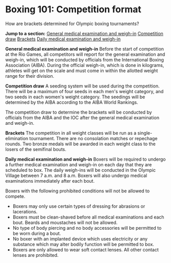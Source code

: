 Boxing 101: Competition format
==============================

How are brackets determined for Olympic boxing tournaments?

**Jump to a section:**
[General medical examination and weigh-in](#generalweighin)
[Competition draw](#draw)
[Brackets](#brackets)
[Daily medical examination and weigh-in](#dailyweighin)

<a href="" id="generalweighin"></a> **General medical examination and weigh-in**
Before the start of competition at the Rio Games, all competitors will report for the general examination and weigh-in, which will be conducted by officials from the International Boxing Association (AIBA). During the official weigh-in, which is done in kilograms, athletes will get on the scale and must come in within the allotted weight range for their division.

<a href="" id="draw"></a> **Competition draw**
A seeding system will be used during the competition. There will be a maximum of four seeds in each men's weight category, and two seeds in each women's weight category. The seedings will be determined by the AIBA according to the AIBA World Rankings.

The competition draw to determine the brackets will be conducted by officials from the AIBA and the IOC after the general medical examination and weigh-in.

<a href="" id="brackets"></a> **Brackets**
The competition in all weight classes will be run as a single-elimination tournament. There are no consolation matches or repechage rounds. Two bronze medals will be awarded in each weight class to the losers of the semifinal bouts.

<a href="" id="dailyweighin"></a> **Daily medical examination and weigh-in**
Boxers will be required to undergo a further medical examination and weigh-in on each day that they are scheduled to box. The daily weigh-ins will be conducted in the Olympic Village between 7 a.m. and 8 a.m. Boxers will also undergo medical examinations immediately after each bout.

Boxers with the following prohibited conditions will not be allowed to compete.

-   Boxers may only use certain types of dressing for abrasions or lacerations.
-   Boxers must be clean-shaved before all medical examinations and each bout. Beards and moustaches will not be allowed.
-   No type of body piercing and no body accessories will be permitted to be worn during a bout.
-   No boxer with an implanted device which uses electricity or any substance which may alter bodily function will be permitted to box.
-   Boxers are only allowed to wear soft contact lenses. All other contact lenses are prohibited.


